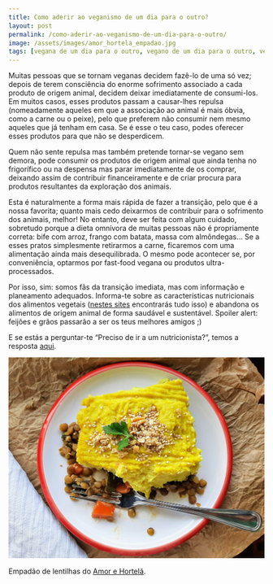```yaml
---
title: Como aderir ao veganismo de um dia para o outro?
layout: post
permalink: /como-aderir-ao-veganismo-de-um-dia-para-o-outro/
image: /assets/images/amor_hortela_empadao.jpg
tags: [vegana de um dia para o outro, vegano de um dia para o outro, vegan de um dia para o outro, transição para o veganismo]
---
```

Muitas pessoas que se tornam veganas decidem fazê-lo de uma só vez; depois de terem consciência do enorme sofrimento associado a cada produto de origem animal, decidem deixar imediatamente de consumi-los. Em muitos casos, esses produtos passam a causar-lhes repulsa (nomeadamente aqueles em que a associação ao animal é mais óbvia, como a carne ou o peixe), pelo que preferem não consumir nem mesmo aqueles que já tenham em casa. Se é esse o teu caso, podes oferecer esses produtos para que não se desperdicem.

Quem não sente repulsa mas também pretende tornar-se vegano sem demora, pode consumir os produtos de origem animal que ainda tenha no frigorífico ou na despensa mas parar imediatamente de os comprar, deixando assim de contribuir financeiramente e de criar procura para produtos resultantes da exploração dos animais.

Esta é naturalmente a forma mais rápida de fazer a transição, pelo que é a nossa favorita; quanto mais cedo deixarmos de contribuir para o sofrimento dos animais, melhor! No entanto, deve ser feita com algum cuidado, sobretudo porque a dieta omnívora de muitas pessoas não é propriamente correta: bife com arroz, frango com batata, massa com almôndegas... Se a esses pratos simplesmente retirarmos a carne, ficaremos com uma alimentação ainda mais desequilibrada. O mesmo pode acontecer se, por conveniência, optarmos por fast-food vegana ou produtos ultra-processados.

Por isso, sim: somos fãs da transição imediata, mas com informação e planeamento adequados. Informa-te sobre as características nutricionais dos alimentos vegetais ([nestes sites](/a-dieta-100-vegetal-e-saudavel/#links) encontrarás tudo isso) e abandona os alimentos de origem animal de forma saudável e sustentável. Spoiler alert: feijões e grãos passarão a ser os teus melhores amigos ;)

E se estás a perguntar-te &#8220;Preciso de ir a um nutricionista?&#8221;, temos a resposta [aqui](/ao-tornar-me-vegano-preciso-de-ir-a-um-nutricionista/).

![[Foto de empadão de lentilhas do Amor e Hortelã]](/assets/images/amor_hortela_empadao.jpg "Empadão de lentilhas do Amor e Hortelã")

<div class="img-caption">Empadão de lentilhas do <a href="https://www.amorehortela.pt/2020/01/empadao-de-lentilhas-millet-e-couve-flor_23.html">Amor e Hortelã</a>.</div>
